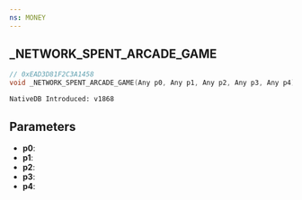 ```yaml
---
ns: MONEY
---
```

## _NETWORK_SPENT_ARCADE_GAME

```c
// 0xEAD3D81F2C3A1458
void _NETWORK_SPENT_ARCADE_GAME(Any p0, Any p1, Any p2, Any p3, Any p4);
```

```
NativeDB Introduced: v1868
```

## Parameters
* **p0**:
* **p1**:
* **p2**:
* **p3**:
* **p4**:
